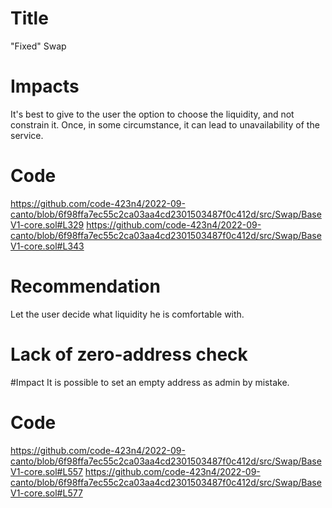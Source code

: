 # Title
"Fixed" Swap

# Impacts
It's best to give to the user the option to choose the liquidity, and not constrain it. Once, in some circumstance, it can lead to unavailability of the service.

# Code
https://github.com/code-423n4/2022-09-canto/blob/6f98ffa7ec55c2ca03aa4cd2301503487f0c412d/src/Swap/BaseV1-core.sol#L329
https://github.com/code-423n4/2022-09-canto/blob/6f98ffa7ec55c2ca03aa4cd2301503487f0c412d/src/Swap/BaseV1-core.sol#L343

# Recommendation
Let the user decide what liquidity he is comfortable with.

# Lack of zero-address check

#Impact
It is possible to set an empty address as admin by mistake.

# Code
https://github.com/code-423n4/2022-09-canto/blob/6f98ffa7ec55c2ca03aa4cd2301503487f0c412d/src/Swap/BaseV1-core.sol#L557
https://github.com/code-423n4/2022-09-canto/blob/6f98ffa7ec55c2ca03aa4cd2301503487f0c412d/src/Swap/BaseV1-core.sol#L577
